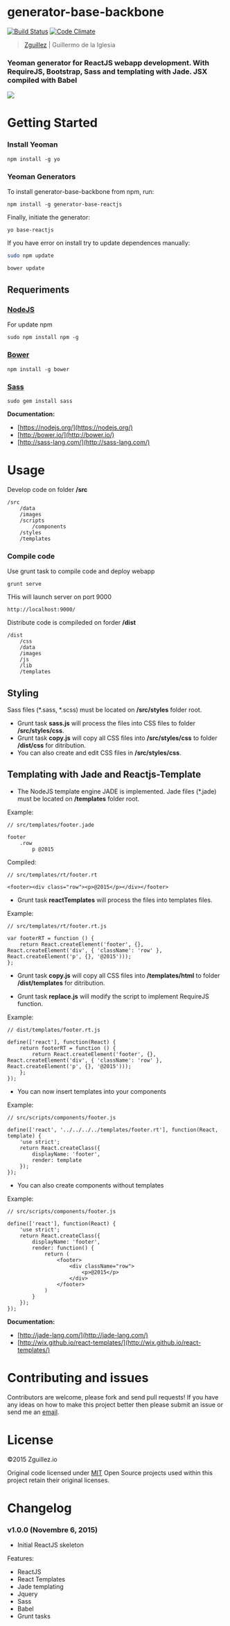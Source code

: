 # generator-base-backbone

[![Build Status](https://secure.travis-ci.org/zguillez/generator-base-reactjs.png?branch=master)](https://travis-ci.org/zguillez/generator-base-reactjs) [![Code Climate](https://codeclimate.com/github/zguillez/generator-base-reactjs/badges/gpa.svg)](https://codeclimate.com/github/zguillez/generator-base-reactjs)

> [Zguillez](https://zguillez.io) | Guillermo de la Iglesia

### Yeoman generator for ReactJS webapp development. With RequireJS, Bootstrap, Sass and templating with Jade. JSX compiled with Babel

![](http://zguillez.github.io/img/reactjs.png)

# Getting Started

### Install Yeoman

	npm install -g yo

### Yeoman Generators

To install generator-base-backbone from npm, run:

	npm install -g generator-base-reactjs

Finally, initiate the generator:

	yo base-reactjs

If you have error on install try to update dependences manually:

```bash
sudo npm update
```
```bash
bower update
```

## Requeriments

### [NodeJS](https://nodejs.org/)

For update npm

	sudo npm install npm -g

### [Bower](http://bower.io/)

	npm install -g bower

### [Sass](http://sass-lang.com/)

	sudo gem install sass
	
**Documentation:**

* [https://nodejs.org/](https://nodejs.org/)
* [http://bower.io/](http://bower.io/)
* [http://sass-lang.com/](http://sass-lang.com/)

# Usage

Develop code on folder **/src**

	/src
		/data
		/images
		/scripts
			/components
		/styles
		/templates
		
### Compile code

Use grunt task to compile code and deploy webapp

	grunt serve
	
THis will launch server on port 9000

	http://localhost:9000/
	
Distribute code is compileded on forder **/dist**

	/dist
		/css
		/data
		/images
		/js
		/lib
		/templates
		
## Styling

Sass files (\*.sass, \*.scss) must be located on **/src/styles** folder root.

* Grunt task **sass.js** will process the files into CSS files to folder **/src/styles/css**.
* Grunt task **copy.js** will copy all CSS files into **/src/styles/css** to folder **/dist/css** for ditribution.
* You can also create and edit CSS files in **/src/styles/css**.

## Templating with Jade and Reactjs-Template

* The NodeJS template engine JADE is implemented. Jade files (\*.jade) must be located on **/templates** folder root.

Example:

	// src/templates/footer.jade
	
	footer
		.row
			p @2015

Compiled:

	// src/templates/rt/footer.rt
	
	<footer><div class="row"><p>@2015</p></div></footer>
	
* Grunt task **reactTemplates** will process the files into templates files.

Example:

	// src/templates/rt/footer.rt.js
	
	var footerRT = function () {
		return React.createElement('footer', {}, React.createElement('div', { 'className': 'row' }, React.createElement('p', {}, '@2015')));
	};
			
* Grunt task **copy.js** will copy all CSS files into **/templates/html** to folder **/dist/templates** for ditribution.

* Grunt task **replace.js** will modify the script to implement RequireJS function.

Example:
	
	// dist/templates/footer.rt.js
	
	define(['react'], function(React) {
		return footerRT = function () {
    		return React.createElement('footer', {}, React.createElement('div', { 'className': 'row' }, React.createElement('p', {}, '@2015')));
		};
	});

* You can now insert templates into your components

Example:

	// src/scripts/components/footer.js
	
	define(['react', '../../../../templates/footer.rt'], function(React, template) {
		'use strict';
		return React.createClass({
			displayName: 'footer',
			render: template
		});
	});

* You can also create components without templates

Example:

	// src/scripts/components/footer.js
	
	define(['react'], function(React) {
		'use strict';
		return React.createClass({
			displayName: 'footer',
			render: function() {
				return (
					<footer>
						<div className="row">
							<p>@2015</p>
						</div>
					</footer>
				)
			}
		});
	});
	
**Documentation:**

* [http://jade-lang.com/](http://jade-lang.com/)
* [http://wix.github.io/react-templates/](http://wix.github.io/react-templates/)

# Contributing and issues

Contributors are welcome, please fork and send pull requests! If you have any ideas on how to make this project better then please submit an issue or send me an [email](mailto:mail@zguillez.io).

# License

©2015 Zguillez.io

Original code licensed under [MIT](https://en.wikipedia.org/wiki/MIT_License) Open Source projects used within this project retain their original licenses.

# Changelog

### v1.0.0 (Novembre 6, 2015) 
* Initial ReactJS skeleton

Features:

* ReactJS
* React Templates
* Jade templating
* Jquery
* Sass
* Babel
* Grunt tasks




